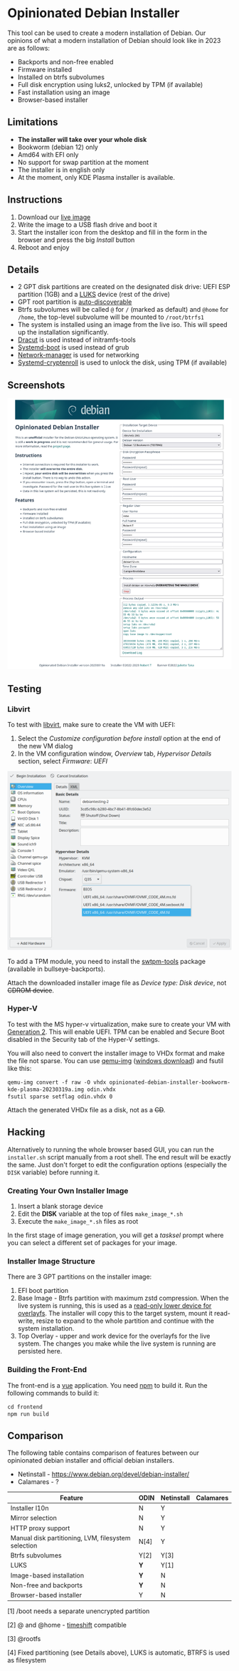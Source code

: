 # Opinionated Debian Installer

This tool can be used to create a modern installation of Debian. Our opinions of what a modern installation of Debian should look like in 2023 are as follows:

 - Backports and non-free enabled
 - Firmware installed
 - Installed on btrfs subvolumes
 - Full disk encryption using luks2, unlocked by TPM (if available)
 - Fast installation using an image
 - Browser-based installer
  
## Limitations

 - **The installer will take over your whole disk**
 - Bookworm (debian 12) only
 - Amd64 with EFI only
 - No support for swap partition at the moment
 - The installer is in english only
 - At the moment, only KDE Plasma installer is available.

## Instructions
 
 1. Download our [live image](https://objectstorage.eu-frankfurt-1.oraclecloud.com/n/fr2rf1wke5iq/b/public/o/opinionated-debian-installer-bookworm-kde-plasma-20230319a.img)
 2. Write the image to a USB flash drive and boot it
 3. Start the installer icon from the desktop and fill in the form in the browser and press the big _Install_ button
 4. Reboot and enjoy

## Details

- 2 GPT disk partitions are created on the designated disk drive: UEFI ESP partition (1GB) and a [LUKS](https://cryptsetup-team.pages.debian.net/cryptsetup/README.Debian.html) device (rest of the drive)
- GPT root partition is [auto-discoverable](https://www.freedesktop.org/software/systemd/man/systemd-gpt-auto-generator.html)
- Btrfs subvolumes will be called `@` for `/` (marked as default) and `@home` for `/home`, the top-level subvolume will be mounted to `/root/btrfs1`
- The system is installed using an image from the live iso. This will speed up the installation significantly.
- [Dracut](https://github.com/dracutdevs/dracut/wiki/) is used instead of initramfs-tools
- [Systemd-boot](https://www.freedesktop.org/wiki/Software/systemd/systemd-boot/) is used instead of grub
- [Network-manager](https://wiki.debian.org/NetworkManager) is used for networking
- [Systemd-cryptenroll](https://www.freedesktop.org/software/systemd/man/systemd-cryptenroll.html#--tpm2-device=PATH) is used to unlock the disk, using TPM (if available)

## Screenshots

![gui screenshot](readme-files/gui.png)

## Testing

### Libvirt

To test with [libvirt](https://libvirt.org/), make sure to create the VM with UEFI:

1. Select the _Customize configuration before install_ option at the end of the new VM dialog
2. In the VM configuration window, _Overview_ tab, _Hypervisor Details_ section, select _Firmware_: _UEFI_

![virt-manager uefi screenshot](readme-files/virt-manager-uefi.png)

To add a TPM module, you need to install the [swtpm-tools](https://packages.debian.org/bullseye-backports/swtpm-tools) package (available in bullseye-backports).

Attach the downloaded installer image file as _Device type: Disk device_, not ~~CDROM device~~.

### Hyper-V

To test with the MS hyper-v virtualization, make sure to create your VM with [Generation 2](https://learn.microsoft.com/en-us/windows-server/virtualization/hyper-v/plan/Should-I-create-a-generation-1-or-2-virtual-machine-in-Hyper-V). 
This will enable UEFI.
TPM can be enabled and Secure Boot disabled in the Security tab of the Hyper-V settings.

You will also need to convert the installer image to VHDx format and make the file not sparse.
You can use [qemu-img](https://www.qemu.org/docs/master/tools/qemu-img.html) ([windows download](https://qemu.weilnetz.de/w64/)) and fsutil like this:

    qemu-img convert -f raw -O vhdx opinionated-debian-installer-bookworm-kde-plasma-20230319a.img odin.vhdx
    fsutil sparse setflag odin.vhdx 0

Attach the generated VHDx file as a disk, not as a ~~CD~~.

## Hacking

Alternatively to running the whole browser based GUI, you can run the `installer.sh` script manually from a root shell.
The end result will be exactly the same.
Just don't forget to edit the configuration options (especially the `DISK` variable) before running it.

### Creating Your Own Installer Image

 1. Insert a blank storage device
 2. Edit the **DISK** variable at the top of files `make_image_*.sh`
 3. Execute the `make_image_*.sh` files as root

In the first stage of image generation, you will get a _tasksel_ prompt where you can select a different set of packages for your image.

### Installer Image Structure

There are 3 GPT partitions on the installer image:

 1. EFI boot partition
 2. Base Image - Btrfs partition with maximum zstd compression. 
    When the live system is running, this is used as a [read-only lower device for overlayfs](https://docs.kernel.org/filesystems/overlayfs.html). 
    The installer will copy this to the target system, mount it read-write, resize to expand to the whole partition and continue with the system installation.
 3. Top Overlay - upper and work device for the overlayfs for the live system. The changes you make while the live system is running are persisted here.

### Building the Front-End

The front-end is a [vue](https://vuejs.org/) application. 
You need [npm](https://www.npmjs.com/) to build it.
Run the following commands to build it:

    cd frontend
    npm run build

## Comparison

The following table contains comparison of features between our opinionated debian installer and official debian installers.

* Netinstall - https://www.debian.org/devel/debian-installer/
* Calamares - ?

| Feature                                             | ODIN  | Netinstall | Calamares |
|-----------------------------------------------------|-------|------------|-----------|
| Installer l10n                                      | N     | Y          |           |
| Mirror selection                                    | N     | Y          |           |
| HTTP proxy support                                  | N     | Y          |           |
| Manual disk partitioning, LVM, filesystem selection | N[4]  | Y          |           |
| Btrfs subvolumes                                    | Y[2]  | Y[3]       |           |
| LUKS                                                | **Y** | Y[1]       |           |
| Image-based installation                            | **Y** | N          |           |
| Non-free and backports                              | **Y** | N          |           |
| Browser-based installer                             | Y     | N          |           |

[1] /boot needs a separate unencrypted partition

[2] @ and @home - [timeshift](https://github.com/teejee2008/timeshift#supported-system-configurations) compatible

[3] @rootfs

[4] Fixed partitioning (see Details above), LUKS is automatic, BTRFS is used as filesystem
